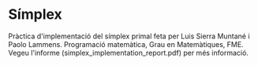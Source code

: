 # Símplex

Pràctica d'implementació del símplex primal feta per Luis Sierra Muntané i Paolo Lammens. 
Programació matemàtica, Grau en Matemàtiques, FME. Vegeu l'informe (simplex_implementation_report.pdf)
per més informació.
